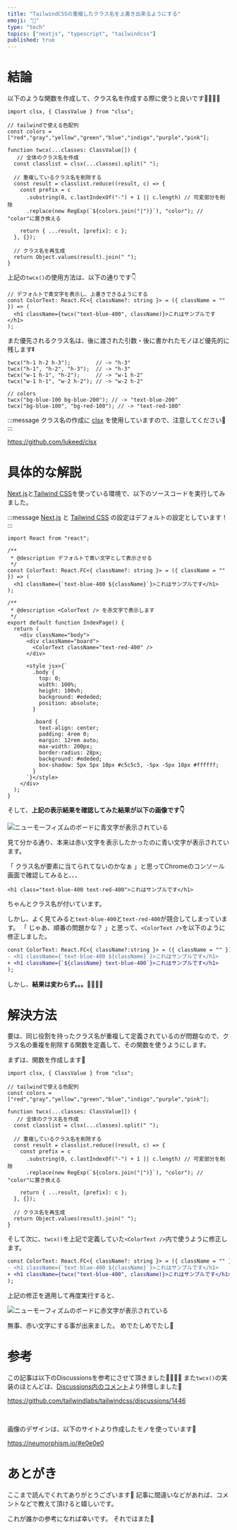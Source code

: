 ```yaml
---
title: "TailwindCSSの重複したクラス名を上書き出来るようにする"
emoji: "🍃"
type: "tech"
topics: ["nextjs", "typescript", "tailwindcss"]
published: true
---
```


# 結論

以下のような関数を作成して、クラス名を作成する際に使うと良いです🏄‍♀️🏄‍♂️

```tsx:twcx()を定義
import clsx, { ClassValue } from "clsx";

// tailwindで使える色配列
const colors = ["red","gray","yellow","green","blue","indigo","purple","pink"];

function twcx(...classes: ClassValue[]) {
   // 全体のクラス名を作成
  const classlist = clsx(...classes).split(" ");
  
  // 重複しているクラス名を削除する
  const result = classlist.reduce((result, c) => { 
    const prefix = c
      .substring(0, c.lastIndexOf("-") + 1 || c.length) // 可変部分を削除
      .replace(new RegExp(`${colors.join("|")}`), "color"); // "color"に置き換える

    return { ...result, [prefix]: c };
  }, {});

  // クラス名を再生成
  return Object.values(result).join(" ");
}
```

上記の`twcx()`の使用方法は、以下の通りです👇

```tsx:twcx()を使用する
// デフォルトで青文字を表示し、上書きできるようにする
const ColorText: React.FC<{ className?: string }> = ({ className = "" }) => (
  <h1 className={twcx("text-blue-400", className)}>これはサンプルです</h1>
);
```

また優先されるクラス名は、後に渡された引数・後に書かれたモノほど優先的に残します⏬

```ts:twcx()の実行例
twcx("h-1 h-2 h-3");        // -> "h-3"
twcx("h-1", "h-2", "h-3");  // -> "h-3"
twcx("w-1 h-1", "h-2");     // -> "w-1 h-2"
twcx("w-1 h-1", "w-2 h-2"); // -> "w-2 h-2"

// colors
twcx("bg-blue-100 bg-blue-200"); // -> "text-blue-200"
twcx("bg-blue-100", "bg-red-100"); // -> "text-red-100"
```

:::message
クラス名の作成に [clsx](https://github.com/lukeed/clsx) を使用していますので、注意してください🎠
:::

https://github.com/lukeed/clsx



# 具体的な解説

[Next.js](https://nextjs.org/)と[Tailwind CSS](https://tailwindcss.com/)を使っている環境で、以下のソースコードを実行してみました。

:::message
[Next.js](https://nextjs.org/) と [Tailwind CSS](https://tailwindcss.com/) の設定はデフォルトの設定としています！
:::

```tsx:./pages/index.tsx
import React from "react";

/**
 * @description デフォルトで青い文字として表示させる
 */
const ColorText: React.FC<{ className?: string }> = ({ className = "" }) => (
  <h1 className={`text-blue-400 ${className}`}>これはサンプルです</h1>
);

/**
 * @description <ColorText /> を赤文字で表示します
 */
export default function IndexPage() {
  return (
    <div className="body">
      <div className="board">
        <ColorText className="text-red-400" />
      </div>

      <style jsx>{`
        .body {
          top: 0;
          width: 100%;
          height: 100vh;
          background: #ededed;
          position: absolute;
        }

        .board {
          text-align: center;
          padding: 4rem 0;
          margin: 12rem auto;
          max-width: 200px;
          border-radius: 28px;
          background: #ededed;
          box-shadow: 5px 5px 10px #c5c5c5, -5px -5px 10px #ffffff;
        }
      `}</style>
    </div>
  );
}
```

そして、**上記の表示結果を確認してみた結果が以下の画像です👇**

![ニューモーフィズムのボードに青文字が表示されている](https://storage.googleapis.com/zenn-user-upload/0bc5x53zsm2hqss5u8jiwugp5xge)

見て分かる通り、本来は赤い文字を表示したかったのに青い文字が表示されています。

「 クラス名が要素に当てられてないのかなぁ 」と思ってChromeのコンソール画面で確認してみると、、、

```html:Chromeのコンソール画面の表示内容
<h1 class="text-blue-400 text-red-400">これはサンプルです</h1>
```

ちゃんとクラス名が付いています。

しかし、よく見てみると`text-blue-400`と`text-red-400`が競合してしまっています。
「 じゃあ、順番の問題かな？ 」と思って、`<ColorText />`を以下のように修正しました。

```diff tsx:classNameの順番を変更
const ColorText: React.FC<{ className?:string }> = ({ className = "" }) => (
- <h1 className={`text-blue-400 ${className}`}>これはサンプルです</h1>
+ <h1 className={`${className} text-blue-400`}>これはサンプルです</h1>
);
```

しかし、**結果は変わらず。。。🤦‍♂️🤦‍♀️**


# 解決方法

要は、同じ役割を持ったクラス名が重複して定義されているのが問題なので、クラス名の重複を削除する関数を定義して、その関数を使うようにします。

まずは、関数を作成します🎢

```tsx:twcx()を定義
import clsx, { ClassValue } from "clsx";

// tailwindで使える色配列
const colors = ["red","gray","yellow","green","blue","indigo","purple","pink"];

function twcx(...classes: ClassValue[]) {
   // 全体のクラス名を作成
  const classlist = clsx(...classes).split(" ");
  
  // 重複しているクラス名を削除する
  const result = classlist.reduce((result, c) => { 
    const prefix = c
      .substring(0, c.lastIndexOf("-") + 1 || c.length) // 可変部分を削除
      .replace(new RegExp(`${colors.join("|")}`), "color"); // "color"に置き換える

    return { ...result, [prefix]: c };
  }, {});

  // クラス名を再生成
  return Object.values(result).join(" ");
}
```

そして次に、`twcx()`を上記で定義していた`<ColorText />`内で使うように修正します。

```diff tsx:twcx()を使うように修正
const ColorText: React.FC<{ className?: string }> = ({ className = "" }) => (
- <h1 className={`text-blue-400 ${className}`}>これはサンプルです</h1>
+ <h1 className={twcx("text-blue-400", className)}>これはサンプルです</h1>
);
```

上記の修正を適用して再度実行すると、

![ニューモーフィズムのボードに赤文字が表示されている](https://storage.googleapis.com/zenn-user-upload/f9uv53ob7142g7v2zezytjlhzynd)

無事、赤い文字にする事が出来ました。
めでたしめでたし👏


# 参考

この記事は以下のDiscussionsを参考にさせて頂きました💁‍♀️💁‍♂️
また`twcx()`の実装のほとんどは、[Discussions内のコメント](https://github.com/tailwindlabs/tailwindcss/discussions/1446#discussioncomment-56770)より拝借しました👒

https://github.com/tailwindlabs/tailwindcss/discussions/1446

<br />

画像のデザインは、以下のサイトより作成したモノを使っています🎨

https://neumorphism.io/#e0e0e0


# あとがき

ここまで読んでくれてありがとうございます🙏
記事に間違いなどがあれば、コメントなどで教えて頂けると嬉しいです。

これが誰かの参考になれば幸いです。
それではまた👋